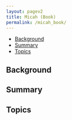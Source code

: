 ```yaml
---
layout: pagev2
title: Micah (Book)
permalink: /micah_book/
---
```

- [Background](#background)
- [Summary](#summary)
- [Topics](#topics)

## Background

## Summary

## Topics
